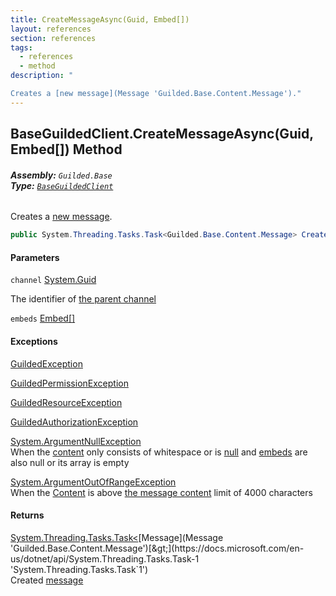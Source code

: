 ```yaml
---
title: CreateMessageAsync(Guid, Embed[])
layout: references
section: references
tags:
  - references
  - method
description: "

Creates a [new message](Message 'Guilded.Base.Content.Message')."
---
```


## BaseGuildedClient.CreateMessageAsync(Guid, Embed[]) Method
###### **Assembly:** `Guilded.Base`<br/>**Type:** [`BaseGuildedClient`](BaseGuildedClient 'Guilded.Base.BaseGuildedClient')

Creates a [new message](Message 'Guilded.Base.Content.Message').

```csharp
public System.Threading.Tasks.Task<Guilded.Base.Content.Message> CreateMessageAsync(Guid channel, params Guilded.Base.Embeds.Embed[] embeds);
```
#### Parameters

<a name='Guilded.Base.BaseGuildedClient.CreateMessageAsync(Guid,Guilded.Base.Embeds.Embed[]).channel'></a>

`channel` [System.Guid](https://docs.microsoft.com/en-us/dotnet/api/System.Guid 'System.Guid')

The identifier of [the parent channel](ServerChannel 'Guilded.Base.Servers.ServerChannel')

<a name='Guilded.Base.BaseGuildedClient.CreateMessageAsync(Guid,Guilded.Base.Embeds.Embed[]).embeds'></a>

`embeds` [Embed](Embed 'Guilded.Base.Embeds.Embed')[[]](https://docs.microsoft.com/en-us/dotnet/api/System.Array 'System.Array')

#### Exceptions

[GuildedException](GuildedException 'Guilded.Base.GuildedException')

[GuildedPermissionException](GuildedPermissionException 'Guilded.Base.GuildedPermissionException')

[GuildedResourceException](GuildedResourceException 'Guilded.Base.GuildedResourceException')

[GuildedAuthorizationException](GuildedAuthorizationException 'Guilded.Base.GuildedAuthorizationException')

[System.ArgumentNullException](https://docs.microsoft.com/en-us/dotnet/api/System.ArgumentNullException 'System.ArgumentNullException')  
When the [content](MessageContent.Content 'Guilded.Base.Content.MessageContent.Content') only consists of whitespace or is [null](https://docs.microsoft.com/en-us/dotnet/csharp/language-reference/keywords/null 'https://docs.microsoft.com/en-us/dotnet/csharp/language-reference/keywords/null') and [embeds](MessageContent.Embeds 'Guilded.Base.Content.MessageContent.Embeds') are also null or its array is empty

[System.ArgumentOutOfRangeException](https://docs.microsoft.com/en-us/dotnet/api/System.ArgumentOutOfRangeException 'System.ArgumentOutOfRangeException')  
When the [Content](Message.Content 'Guilded.Base.Content.Message.Content') is above [the message content](Message.Content 'Guilded.Base.Content.Message.Content') limit of 4000 characters

#### Returns
[System.Threading.Tasks.Task&lt;](https://docs.microsoft.com/en-us/dotnet/api/System.Threading.Tasks.Task-1 'System.Threading.Tasks.Task`1')[Message](Message 'Guilded.Base.Content.Message')[&gt;](https://docs.microsoft.com/en-us/dotnet/api/System.Threading.Tasks.Task-1 'System.Threading.Tasks.Task`1')  
Created [message](Message 'Guilded.Base.Content.Message')